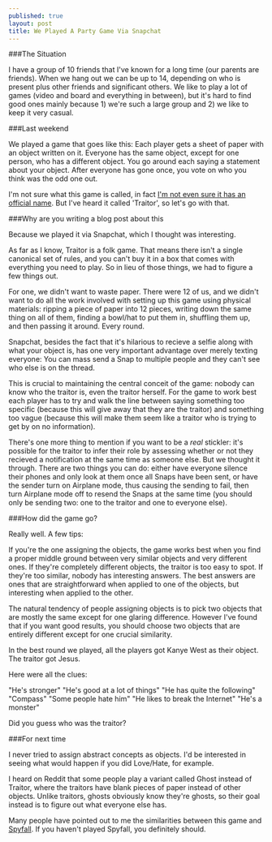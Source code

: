 ```yaml
---
published: true
layout: post
title: We Played A Party Game Via Snapchat
---
```


###The Situation

I have a group of 10 friends that I've known for a long time (our parents are friends). When we hang out we can be up to 14, depending on who is present plus other friends and significant others. We like to play a lot of games (video and board and everything in between), but it's hard to find good ones mainly because 1) we're such a large group and 2) we like to keep it very casual.

###Last weekend

We played a game that goes like this: Each player gets a sheet of paper with an object written on it. Everyone has the same object, except for one person, who has a different object. You go around each saying a statement about your object. After everyone has gone once, you vote on who you think was the odd one out.

I'm not sure what this game is called, in fact [I'm not even sure it has an official name](https://www.reddit.com/r/AskReddit/comments/31b8ks/what_are_some_games_you_can_play_with_just_a/cq04wz2). But I've heard it called 'Traitor', so let's go with that.

###Why are you writing a blog post about this

Because we played it via Snapchat, which I thought was interesting.

As far as I know, Traitor is a folk game. That means there isn't a single canonical set of rules, and you can't buy it in a box that comes with everything you need to play. So in lieu of those things, we had to figure a few things out.

For one, we didn't want to waste paper. There were 12 of us, and we didn't want to do all the work involved with setting up this game using physical materials: ripping a piece of paper into 12 pieces, writing down the same thing on all of them, finding a bowl/hat to put them in, shuffling them up, and then passing it around. Every round.

Snapchat, besides the fact that it's hilarious to recieve a selfie along with what your object is, has one very important advantage over merely texting everyone: You can mass send a Snap to multiple people and they can't see who else is on the thread.

This is crucial to maintaining the central conceit of the game: nobody can know who the traitor is, even the traitor herself. For the game to work best each player has to try and walk the line between saying something too specific (because this will give away that they are the traitor) and something too vague (because this will make them seem like a traitor who is trying to get by on no information). 

There's one more thing to mention if you want to be a *real* stickler: it's possible for the traitor to infer their role by assessing whether or not they recieved a notification at the same time as someone else. But we thought it through. There are two things you can do: either have everyone silence their phones and only look at them once all Snaps have been sent, or have the sender turn on Airplane mode, thus causing the sending to fail, then turn Airplane mode off to resend the Snaps at the same time (you should only be sending two: one to the traitor and one to everyone else). 

###How did the game go?

Really well. A few tips:

If you're the one assigning the objects, the game works best when you find a proper middle ground between very similar objects and very different ones. If they're completely different objects, the traitor is too easy to spot. If they're too similar, nobody has interesting answers. The best answers are ones that are straightforward when applied to one of the objects, but interesting when applied to the other.

The natural tendency of people assigning objects is to pick two objects that are mostly the same except for one glaring difference. However I've found that if you want good results, you should choose two objects that are entirely different except for one crucial similarity.

In the best round we played, all the players got Kanye West as their object. The traitor got Jesus.

Here were all the clues:

"He's stronger"
"He's good at a lot of things"
"He has quite the following"
"Compass"
"Some people hate him"
"He likes to break the Internet"
"He's a monster"

Did you guess who was the traitor?

###For next time

I never tried to assign abstract concepts as objects. I'd be interested in seeing what would happen if you did Love/Hate, for example.

I heard on Reddit that some people play a variant called Ghost instead of Traitor, where the traitors have blank pieces of paper instead of other objects. Unlike traitors, ghosts obviously know they're ghosts, so their goal instead is to figure out what everyone else has.

Many people have pointed out to me the similarities between this game and [Spyfall](https://www.youtube.com/watch?v=YeXim1XFz5I). If you haven't played Spyfall, you definitely should.
